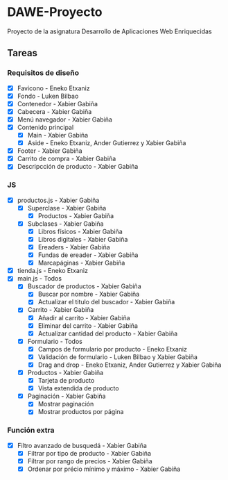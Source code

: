 # DAWE-Proyecto

Proyecto de la asignatura Desarrollo de Aplicaciones Web Enriquecidas

## Tareas

### Requisitos de diseño

- [X] Favicono - Eneko Etxaniz
- [X] Fondo - Luken Bilbao
- [X] Contenedor - Xabier Gabiña
- [X] Cabecera - Xabier Gabiña
- [X] Menú navegador - Xabier Gabiña
- [X] Contenido principal
  - [X] Main - Xabier Gabiña
  - [X] Aside - Eneko Etxaniz, Ander Gutierrez y Xabier Gabiña
- [X] Footer - Xabier Gabiña
- [X] Carrito de compra - Xabier Gabiña
- [X] Descripcción de producto - Xabier Gabiña

### JS

- [X] productos.js - Xabier Gabiña
  - [X] Superclase - Xabier Gabiña
    - [X] Productos - Xabier Gabiña
  - [X] Subclases - Xabier Gabiña
    - [X] Libros físicos - Xabier Gabiña
    - [X] Libros digitales - Xabier Gabiña
    - [X] Ereaders - Xabier Gabiña
    - [X] Fundas de ereader - Xabier Gabiña
    - [X] Marcapáginas - Xabier Gabiña
- [X] tienda.js - Eneko Etxaniz
- [X] main.js - Todos
  - [X] Buscador de productos - Xabier Gabiña
    - [X] Buscar por nombre - Xabier Gabiña
    - [X] Actualizar el titulo del buscador - Xabier Gabiña
  - [X] Carrito - Xabier Gabiña
    - [X] Añadir al carrito - Xabier Gabiña
    - [X] Eliminar del carrito - Xabier Gabiña
    - [X] Actualizar cantidad del producto - Xabier Gabiña
  - [X] Formulario - Todos
    - [X] Campos de formulario por producto - Eneko Etxaniz
    - [X] Validación de formulario - Luken Bilbao y Xabier Gabiña
    - [X] Drag and drop - Eneko Etxaniz, Ander Gutierrez y Xabier Gabiña
  - [X] Productos - Xabier Gabiña
    - [X] Tarjeta de producto
    - [X] Vista extendida de producto
  - [X] Paginación - Xabier Gabiña
    - [X] Mostrar paginación
    - [X] Mostrar productos por página

### Función extra

- [X] Filtro avanzado de busquedá - Xabier Gabiña
  - [X] Filtrar por tipo de producto - Xabier Gabiña
  - [X] Filtrar por rango de precios - Xabier Gabiña
  - [X] Ordenar por précio mínimo y máximo - Xabier Gabiña
